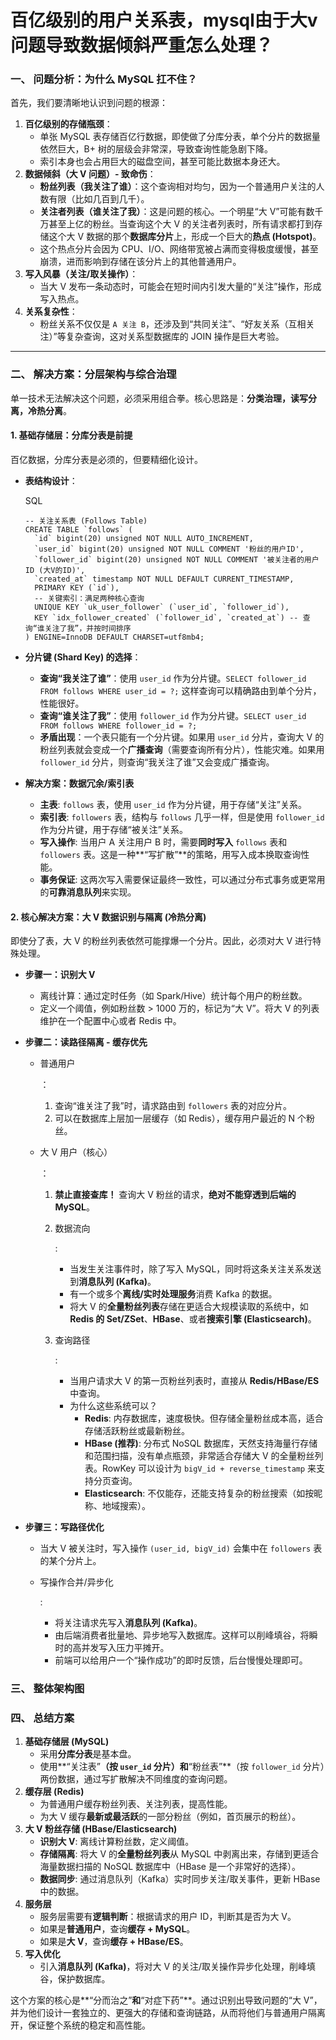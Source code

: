 # 百亿级别的用户关系表，mysql由于大v问题导致数据倾斜严重怎么处理？

### 一、 问题分析：为什么 MySQL 扛不住？

首先，我们要清晰地认识到问题的根源：

1. **百亿级别的存储瓶颈**：
   - 单张 MySQL 表存储百亿行数据，即使做了分库分表，单个分片的数据量依然巨大，B+ 树的层级会非常深，导致查询性能急剧下降。
   - 索引本身也会占用巨大的磁盘空间，甚至可能比数据本身还大。
2. **数据倾斜（大 V 问题）- 致命伤**：
   - **粉丝列表（我关注了谁）**：这个查询相对均匀，因为一个普通用户关注的人数有限（比如几百到几千）。
   - **关注者列表（谁关注了我）**：这是问题的核心。一个明星“大 V”可能有数千万甚至上亿的粉丝。当查询这个大 V 的关注者列表时，所有请求都打到存储这个大 V 数据的那个**数据库分片**上，形成一个巨大的**热点 (Hotspot)**。
   - 这个热点分片会因为 CPU、I/O、网络带宽被占满而变得极度缓慢，甚至崩溃，进而影响到存储在该分片上的其他普通用户。
3. **写入风暴（关注/取关操作）**：
   - 当大 V 发布一条动态时，可能会在短时间内引发大量的“关注”操作，形成写入热点。
4. **关系复杂性**：
   - 粉丝关系不仅仅是 `A 关注 B`，还涉及到“共同关注”、“好友关系（互相关注）”等复杂查询，这对关系型数据库的 JOIN 操作是巨大考验。

------

### 二、 解决方案：分层架构与综合治理

单一技术无法解决这个问题，必须采用组合拳。核心思路是：**分类治理，读写分离，冷热分离**。

#### 1. 基础存储层：分库分表是前提

百亿数据，分库分表是必须的，但要精细化设计。

- **表结构设计**：

  SQL

  

  ```
  -- 关注关系表 (Follows Table)
  CREATE TABLE `follows` (
    `id` bigint(20) unsigned NOT NULL AUTO_INCREMENT,
    `user_id` bigint(20) unsigned NOT NULL COMMENT '粉丝的用户ID',
    `follower_id` bigint(20) unsigned NOT NULL COMMENT '被关注者的用户ID (大V的ID)',
    `created_at` timestamp NOT NULL DEFAULT CURRENT_TIMESTAMP,
    PRIMARY KEY (`id`),
    -- 关键索引：满足两种核心查询
    UNIQUE KEY `uk_user_follower` (`user_id`, `follower_id`),
    KEY `idx_follower_created` (`follower_id`, `created_at`) -- 查询“谁关注了我”，并按时间排序
  ) ENGINE=InnoDB DEFAULT CHARSET=utf8mb4;
  ```

- **分片键 (Shard Key) 的选择**：

  - **查询“我关注了谁”**：使用 `user_id` 作为分片键。`SELECT follower_id FROM follows WHERE user_id = ?;` 这样查询可以精确路由到单个分片，性能很好。
  - **查询“谁关注了我”**：使用 `follower_id` 作为分片键。`SELECT user_id FROM follows WHERE follower_id = ?;`
  - **矛盾出现**：一个表只能有一个分片键。如果用 `user_id` 分片，查询大 V 的粉丝列表就会变成一个**广播查询**（需要查询所有分片），性能灾难。如果用 `follower_id` 分片，则查询“我关注了谁”又会变成广播查询。

- **解决方案：数据冗余/索引表**

  - **主表**: `follows` 表，使用 `user_id` 作为分片键，用于存储“关注”关系。
  - **索引表**: `followers` 表，结构与 `follows` 几乎一样，但是使用 `follower_id` 作为分片键，用于存储“被关注”关系。
  - **写入操作**: 当用户 A 关注用户 B 时，需要**同时写入** `follows` 表和 `followers` 表。这是一种**“写扩散”**的策略，用写入成本换取查询性能。
  - **事务保证**: 这两次写入需要保证最终一致性，可以通过分布式事务或更常用的**可靠消息队列**来实现。

#### 2. 核心解决方案：大 V 数据识别与隔离 (冷热分离)

即使分了表，大 V 的粉丝列表依然可能撑爆一个分片。因此，必须对大 V 进行特殊处理。

- **步骤一：识别大 V**

  - 离线计算：通过定时任务（如 Spark/Hive）统计每个用户的粉丝数。
  - 定义一个阈值，例如粉丝数 > 1000 万的，标记为“大 V”。将大 V 的列表维护在一个配置中心或者 Redis 中。

- **步骤二：读路径隔离 - 缓存优先**

  - 普通用户

    ：

    1. 查询“谁关注了我”时，请求路由到 `followers` 表的对应分片。
    2. 可以在数据库上层加一层缓存（如 Redis），缓存用户最近的 N 个粉丝。

  - 大 V 用户（核心）

    ：

    1. **禁止直接查库！** 查询大 V 粉丝的请求，**绝对不能穿透到后端的 MySQL**。

    2. 数据流向

       :

       - 当发生关注事件时，除了写入 MySQL，同时将这条关注关系发送到**消息队列 (Kafka)**。
       - 有一个或多个**离线/实时处理服务**消费 Kafka 的数据。
       - 将大 V 的**全量粉丝列表**存储在更适合大规模读取的系统中，如 **Redis 的 Set/ZSet**、**HBase**、或者**搜索引擎 (Elasticsearch)**。

    3. 查询路径

       :

       - 当用户请求大 V 的第一页粉丝列表时，直接从 **Redis/HBase/ES** 中查询。
       - 为什么这些系统可以？
         - **Redis**: 内存数据库，速度极快。但存储全量粉丝成本高，适合存储活跃粉丝或最新粉丝。
         - **HBase (推荐)**: 分布式 NoSQL 数据库，天然支持海量行存储和范围扫描，没有单点瓶颈，非常适合存储大 V 的全量粉丝列表。RowKey 可以设计为 `bigV_id + reverse_timestamp` 来支持分页查询。
         - **Elasticsearch**: 不仅能存，还能支持复杂的粉丝搜索（如按昵称、地域搜索）。

- **步骤三：写路径优化**

  - 当大 V 被关注时，写入操作 `(user_id, bigV_id)` 会集中在 `followers` 表的某个分片上。

  - 写操作合并/异步化

    :

    - 将关注请求先写入**消息队列 (Kafka)**。
    - 由后端消费者批量地、异步地写入数据库。这样可以削峰填谷，将瞬时的高并发写入压力平摊开。
    - 前端可以给用户一个“操作成功”的即时反馈，后台慢慢处理即可。

### 三、 整体架构图

### 四、 总结方案

1. **基础存储层 (MySQL)**
   - 采用**分库分表**是基本盘。
   - 使用**“关注表”**（按 `user_id` 分片）和**“粉丝表”**（按 `follower_id` 分片）两份数据，通过写扩散解决不同维度的查询问题。
2. **缓存层 (Redis)**
   - 为普通用户缓存粉丝列表、关注列表，提高性能。
   - 为大 V 缓存**最新或最活跃**的一部分粉丝（例如，首页展示的粉丝）。
3. **大 V 粉丝存储 (HBase/Elasticsearch)**
   - **识别大 V**: 离线计算粉丝数，定义阈值。
   - **存储隔离**: 将大 V 的**全量粉丝列表**从 MySQL 中剥离出来，存储到更适合海量数据扫描的 NoSQL 数据库中（HBase 是一个非常好的选择）。
   - **数据同步**: 通过消息队列（Kafka）实时同步关注/取关事件，更新 HBase 中的数据。
4. **服务层**
   - 服务层需要有**逻辑判断**：根据请求的用户 ID，判断其是否为大 V。
   - 如果是**普通用户**，查询**缓存 + MySQL**。
   - 如果是**大 V**，查询**缓存 + HBase/ES**。
5. **写入优化**
   - 引入**消息队列 (Kafka)**，将对大 V 的关注/取关操作异步化处理，削峰填谷，保护数据库。

这个方案的核心是**“分而治之”**和**“对症下药”**。通过识别出导致问题的“大 V”，并为他们设计一套独立的、更强大的存储和查询链路，从而将他们与普通用户隔离开，保证整个系统的稳定和高性能。